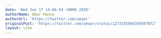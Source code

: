 ```yaml
---
date: 'Wed Jun 17 14:06:54 +0000 2020'
authorName: Umar Hansa
authorUrl: 'https://twitter.com/umaar'
originalPost: 'https://twitter.com/umaar/status/1273255804389507072'
layout: like
---
```

